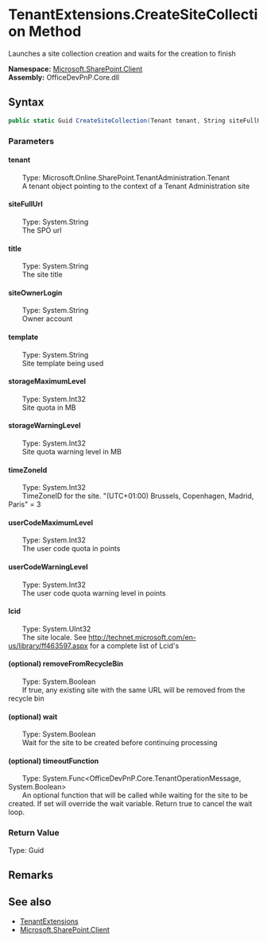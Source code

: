 # TenantExtensions.CreateSiteCollection Method  
 Launches a site collection creation and waits for the creation to finish   

**Namespace:** [Microsoft.SharePoint.Client](Microsoft.SharePoint.Client.md)  
**Assembly:** OfficeDevPnP.Core.dll  
## Syntax
```C#
public static Guid CreateSiteCollection(Tenant tenant, String siteFullUrl, String title, String siteOwnerLogin, String template, Int32 storageMaximumLevel, Int32 storageWarningLevel, Int32 timeZoneId, Int32 userCodeMaximumLevel, Int32 userCodeWarningLevel, UInt32 lcid, Boolean removeFromRecycleBin, Boolean wait, Func<TenantOperationMessage, Boolean> timeoutFunction)
```
### Parameters
#### tenant  
&emsp;&emsp;Type: Microsoft.Online.SharePoint.TenantAdministration.Tenant  
&emsp;&emsp;A tenant object pointing to the context of a Tenant Administration site  

  

#### siteFullUrl  
&emsp;&emsp;Type: System.String  
&emsp;&emsp;The SPO url  

  

#### title  
&emsp;&emsp;Type: System.String  
&emsp;&emsp;The site title  

  

#### siteOwnerLogin  
&emsp;&emsp;Type: System.String  
&emsp;&emsp;Owner account  

  

#### template  
&emsp;&emsp;Type: System.String  
&emsp;&emsp;Site template being used  

  

#### storageMaximumLevel  
&emsp;&emsp;Type: System.Int32  
&emsp;&emsp;Site quota in MB  

  

#### storageWarningLevel  
&emsp;&emsp;Type: System.Int32  
&emsp;&emsp;Site quota warning level in MB  

  

#### timeZoneId  
&emsp;&emsp;Type: System.Int32  
&emsp;&emsp;TimeZoneID for the site. "(UTC+01:00) Brussels, Copenhagen, Madrid, Paris" = 3   

  

#### userCodeMaximumLevel  
&emsp;&emsp;Type: System.Int32  
&emsp;&emsp;The user code quota in points  

  

#### userCodeWarningLevel  
&emsp;&emsp;Type: System.Int32  
&emsp;&emsp;The user code quota warning level in points  

  

#### lcid  
&emsp;&emsp;Type: System.UInt32  
&emsp;&emsp;The site locale. See http://technet.microsoft.com/en-us/library/ff463597.aspx for a complete list of Lcid's  

  

#### (optional) removeFromRecycleBin  
&emsp;&emsp;Type: System.Boolean  
&emsp;&emsp;If true, any existing site with the same URL will be removed from the recycle bin  

  

#### (optional) wait  
&emsp;&emsp;Type: System.Boolean  
&emsp;&emsp;Wait for the site to be created before continuing processing  

  

#### (optional) timeoutFunction  
&emsp;&emsp;Type: System.Func&lt;OfficeDevPnP.Core.TenantOperationMessage, System.Boolean&gt;  
&emsp;&emsp;An optional function that will be called while waiting for the site to be created. If set will override the wait variable. Return true to cancel the wait loop.  

  

### Return Value
Type: Guid  
  


## Remarks
  
## See also
- [TenantExtensions](Microsoft.SharePoint.Client.TenantExtensions.md) 
- [Microsoft.SharePoint.Client](Microsoft.SharePoint.Client.md) 
